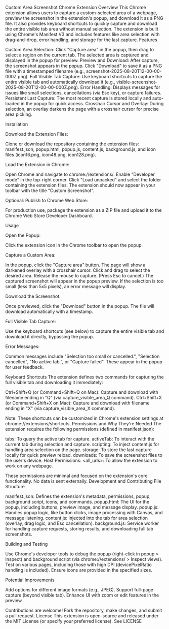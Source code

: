 Custom Area Screenshot Chrome Extension
Overview
This Chrome extension allows users to capture a custom-selected area of a webpage, preview the screenshot in the extension's popup, and download it as a PNG file. It also provides keyboard shortcuts to quickly capture and download the entire visible tab area without manual selection.
The extension is built using Chrome's Manifest V3 and includes features like area selection with drag-and-drop, error handling, and storage for the last capture.
Features

Custom Area Selection: Click "Capture area" in the popup, then drag to select a region on the current tab. The selected area is captured and displayed in the popup for preview.
Preview and Download: After capture, the screenshot appears in the popup. Click "Download" to save it as a PNG file with a timestamped filename (e.g., screenshot-2025-08-20T12-00-00-000Z.png).
Full Visible Tab Capture: Use keyboard shortcuts to capture the entire visible tab and automatically download it (e.g., visible-screenshot-2025-08-20T12-00-00-000Z.png).
Error Handling: Displays messages for issues like small selections, cancellations (via Esc key), or capture failures.
Persistent Last Capture: The most recent capture is stored locally and auto-loaded in the popup for quick access.
Crosshair Cursor and Overlay: During selection, an overlay darkens the page with a crosshair cursor for precise area picking.

Installation

Download the Extension Files:

Clone or download the repository containing the extension files: manifest.json, popup.html, popup.js, content.js, background.js, and icon files (icon16.png, icon48.png, icon128.png).


Load the Extension in Chrome:

Open Chrome and navigate to chrome://extensions/.
Enable "Developer mode" in the top-right corner.
Click "Load unpacked" and select the folder containing the extension files.
The extension should now appear in your toolbar with the title "Custom Screenshot".


Optional: Publish to Chrome Web Store:

For production use, package the extension as a ZIP file and upload it to the Chrome Web Store Developer Dashboard.



Usage

Open the Popup:

Click the extension icon in the Chrome toolbar to open the popup.


Capture a Custom Area:

In the popup, click the "Capture area" button.
The page will show a darkened overlay with a crosshair cursor.
Click and drag to select the desired area.
Release the mouse to capture. (Press Esc to cancel.)
The captured screenshot will appear in the popup preview.
If the selection is too small (less than 5x5 pixels), an error message will display.


Download the Screenshot:

Once previewed, click the "Download" button in the popup.
The file will download automatically with a timestamp.


Full Visible Tab Capture:

Use the keyboard shortcuts (see below) to capture the entire visible tab and download it directly, bypassing the popup.


Error Messages:

Common messages include "Selection too small or cancelled.", "Selection cancelled", "No active tab.", or "Capture failed".
These appear in the popup for user feedback.



Keyboard Shortcuts
The extension defines two commands for capturing the full visible tab and downloading it immediately:

Ctrl+Shift+Q (or Command+Shift+Q on Mac): Capture and download with filename ending in "Q" (via capture_visible_area_Q command).
Ctrl+Shift+X (or Command+Shift+X on Mac): Capture and download with filename ending in "X" (via capture_visible_area_X command).

Note: These shortcuts can be customized in Chrome's extension settings at chrome://extensions/shortcuts.
Permissions and Why They're Needed
The extension requires the following permissions (defined in manifest.json):

tabs: To query the active tab for capture.
activeTab: To interact with the current tab during selection and capture.
scripting: To inject content.js for handling area selection on the page.
storage: To store the last capture locally for quick preview reload.
downloads: To save the screenshot files to the user's device.
Host Permissions: <all_urls>: To allow the extension to work on any webpage.

These permissions are minimal and focused on the extension's core functionality. No data is sent externally.
Development and Contributing
File Structure

manifest.json: Defines the extension's metadata, permissions, popup, background script, icons, and commands.
popup.html: The UI for the popup, including buttons, preview image, and message display.
popup.js: Handles popup logic, like button clicks, image processing with Canvas, and message listening.
content.js: Injected into the tab for area selection (overlay, drag logic, and Esc cancellation).
background.js: Service worker for handling capture requests, storing results, and downloading full tab screenshots.

Building and Testing

Use Chrome's developer tools to debug the popup (right-click in popup > Inspect) and background script (via chrome://extensions/ > Inspect views).
Test on various pages, including those with high DPI (devicePixelRatio handling is included).
Ensure icons are provided in the specified sizes.

Potential Improvements

Add options for different image formats (e.g., JPEG).
Support full-page capture (beyond visible tab).
Enhance UI with zoom or edit features in the preview.

Contributions are welcome! Fork the repository, make changes, and submit a pull request.
License
This extension is open-source and released under the MIT License (or specify your preferred license). See LICENSE